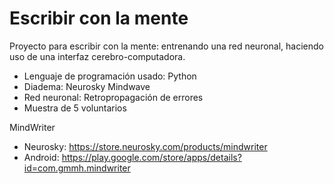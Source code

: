 # Escribir con la mente
Proyecto para escribir con la mente: entrenando una red neuronal, haciendo uso de una interfaz cerebro-computadora. 

* Lenguaje de programación usado: Python
* Diadema: Neurosky Mindwave 
* Red neuronal: Retropropagación de errores
* Muestra de 5 voluntarios

MindWriter
* Neurosky: https://store.neurosky.com/products/mindwriter
* Android: https://play.google.com/store/apps/details?id=com.gmmh.mindwriter
